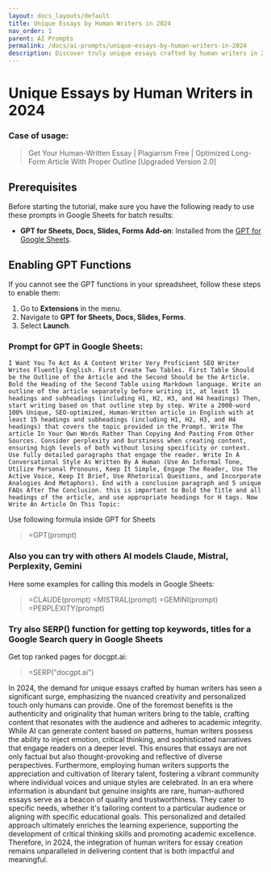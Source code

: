 ```yaml
---
layout: docs_layouts/default
title: Unique Essays by Human Writers in 2024
nav_order: 1
parent: AI Prompts
permalink: /docs/ai-prompts/unique-essays-by-human-writers-in-2024
description: Discover truly unique essays crafted by human writers in 2024. Our expert team delivers original, high-quality content tailored to your needs, ensuring an engaging and authentic reading experience that stands out in the digital landscape. Enhance your content strategy today!
---
```


# Unique Essays by Human Writers in 2024

### Case of usage:
> Get Your Human-Written Essay | Plagiarism Free | Optimized Long-Form Article With Proper Outline [Upgraded Version 2.0]

## Prerequisites

Before starting the tutorial, make sure you have the following ready to use these prompts in Google Sheets for batch results:

- **GPT for Sheets, Docs, Slides, Forms Add-on**: Installed from the [GPT for Google Sheets](https://workspace.google.com/u/0/marketplace/app/gpt_for_sheets_docs_forms_slides/466607203252).

## Enabling GPT Functions

If you cannot see the GPT functions in your spreadsheet, follow these steps to enable them:

1. Go to **Extensions** in the menu.
2. Navigate to **GPT for Sheets, Docs, Slides, Forms**.
3. Select **Launch**.


### Prompt for GPT in Google Sheets:
```shell
I Want You To Act As A Content Writer Very Proficient SEO Writer Writes Fluently English. First Create Two Tables. First Table Should be the Outline of the Article and the Second Should be the Article. Bold the Heading of the Second Table using Markdown language. Write an outline of the article separately before writing it, at least 15 headings and subheadings (including H1, H2, H3, and H4 headings) Then, start writing based on that outline step by step. Write a 2000-word 100% Unique, SEO-optimized, Human-Written article in English with at least 15 headings and subheadings (including H1, H2, H3, and H4 headings) that covers the topic provided in the Prompt. Write The article In Your Own Words Rather Than Copying And Pasting From Other Sources. Consider perplexity and burstiness when creating content, ensuring high levels of both without losing specificity or context. Use fully detailed paragraphs that engage the reader. Write In A Conversational Style As Written By A Human (Use An Informal Tone, Utilize Personal Pronouns, Keep It Simple, Engage The Reader, Use The Active Voice, Keep It Brief, Use Rhetorical Questions, and Incorporate Analogies And Metaphors). End with a conclusion paragraph and 5 unique FAQs After The Conclusion. this is important to Bold the Title and all headings of the article, and use appropriate headings for H tags. Now Write An Article On This Topic:
```

Use following formula inside GPT for Sheets
> =GPT(prompt)

### Also you can try with others AI models Claude, Mistral, Perplexity, Gemini
Here some examples for calling this models in Google Sheets:

> =CLAUDE(prompt)
> =MISTRAL(prompt)
> =GEMINI(prompt)
> =PERPLEXITY(prompt)


### Try also SERP() function for getting top keywords, titles for a Google Search query in Google Sheets

Get top ranked pages for docgpt.ai:

> =SERP("docgpt.ai")



In 2024, the demand for unique essays crafted by human writers has seen a significant surge, emphasizing the nuanced creativity and personalized touch only humans can provide. One of the foremost benefits is the authenticity and originality that human writers bring to the table, crafting content that resonates with the audience and adheres to academic integrity. While AI can generate content based on patterns, human writers possess the ability to inject emotion, critical thinking, and sophisticated narratives that engage readers on a deeper level. This ensures that essays are not only factual but also thought-provoking and reflective of diverse perspectives. Furthermore, employing human writers supports the appreciation and cultivation of literary talent, fostering a vibrant community where individual voices and unique styles are celebrated. In an era where information is abundant but genuine insights are rare, human-authored essays serve as a beacon of quality and trustworthiness. They cater to specific needs, whether it's tailoring content to a particular audience or aligning with specific educational goals. This personalized and detailed approach ultimately enriches the learning experience, supporting the development of critical thinking skills and promoting academic excellence. Therefore, in 2024, the integration of human writers for essay creation remains unparalleled in delivering content that is both impactful and meaningful.
